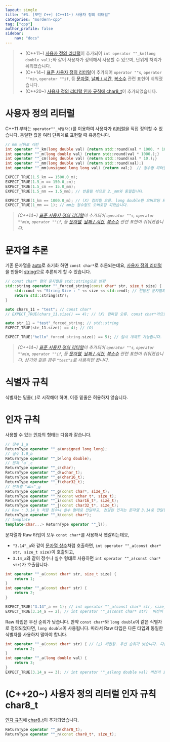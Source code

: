 ```yaml
---
layout: single
title: "#3. [모던 C++] (C++11~) 사용자 정의 리터럴"
categories: "mordern-cpp"
tag: ["cpp"]
author_profile: false
sidebar: 
    nav: "docs"
---
```


> * (C++11~) [사용자 정의 리터럴](https://tango1202.github.io/mordern-cpp/mordern-cpp-literals/#%EC%82%AC%EC%9A%A9%EC%9E%90-%EC%A0%95%EC%9D%98-%EB%A6%AC%ED%84%B0%EB%9F%B4)이 추가되어 `int operator ""_km(long double val);`와 같이 사용자가 정의해서 사용할 수 있으며, 단위계 처리가 쉬워졌습니다.
> * (C++14~) [표준 사용자 정의 리터럴](https://tango1202.github.io/mordern-cpp-stl/mordern-cpp-stl-standard-user-literal/)이 추가되어 `operator ""s`, `operator ""min`, `operator ""if`, 등 [문자열](https://tango1202.github.io/mordern-cpp-stl/mordern-cpp-stl-string/), [날짜 / 시간](https://tango1202.github.io/mordern-cpp-stl/mordern-cpp-stl-chrono/), [복소수](https://tango1202.github.io/mordern-cpp-stl/mordern-cpp-stl-numeric/#complex) 관련 표현이 쉬워졌습니다.
> * (C++20~) [사용자 정의 리터럴 인자 규칙에 char8_t](https://tango1202.github.io/mordern-cpp/mordern-cpp-literals/#c20-%EC%82%AC%EC%9A%A9%EC%9E%90-%EC%A0%95%EC%9D%98-%EB%A6%AC%ED%84%B0%EB%9F%B4-%EC%9D%B8%EC%9E%90-%EA%B7%9C%EC%B9%99-char8_t)이 추가되었습니다.

# 사용자 정의 리터럴

C++11 부터는 `operator""_식별자()`를 이용하여 사용자가 [리터럴](https://tango1202.github.io/classic-cpp-guide/classic-cpp-guide-literals/)을 직접 정의할 수 있습니다. 동일한 값을 여러 단위계로 표현할 때 유용합니다.

```cpp
// mm 단위로 리턴
int operator ""_km(long double val) {return std::round(val * 1000. * 1000.);}
int operator ""_m(long double val) {return std::round(val * 1000.);}
int operator ""_cm(long double val) {return std::round(val * 10.);}
int operator ""_mm(long double val) {return std::round(val);}   
int operator ""_mm(unsigned long long val) {return val;}  // 정수형 리터럴도 오버로딩

EXPECT_TRUE(1.5_km == 1500.0_m);
EXPECT_TRUE(1.5_m == 150.0_cm);
EXPECT_TRUE(1.5_cm == 15.0_mm);
EXPECT_TRUE(1.5_mm == 1.5_mm); // 반올림 하므로 2._mm와 동일합니다.

EXPECT_TRUE(1_km == 1000.0_m); // (X) 컴파일 오류. long double만 오버로딩 되었습니다.
EXPECT_TRUE(1_mm == 1); // mm는 정수형도 오버로딩 되었습니다.    
```
> *(C++14~) [표준 사용자 정의 리터럴](https://tango1202.github.io/mordern-cpp-stl/mordern-cpp-stl-standard-user-literal/)이 추가되어 `operator ""s`, `operator ""min`, `operator ""if`, 등 [문자열](https://tango1202.github.io/mordern-cpp-stl/mordern-cpp-stl-string/), [날짜 / 시간](https://tango1202.github.io/mordern-cpp-stl/mordern-cpp-stl-chrono/), [복소수](https://tango1202.github.io/mordern-cpp-stl/mordern-cpp-stl-numeric/#complex) 관련 표현이 쉬워졌습니다.*

# 문자열 추론

기존 문자열을 [auto](https://tango1202.github.io/mordern-cpp/mordern-cpp-auto-decltype/#auto)로 초기화 하면 `const char*`로 추론되는데요, [사용자 정의 리터럴](https://tango1202.github.io/mordern-cpp/mordern-cpp-literals/#%EC%82%AC%EC%9A%A9%EC%9E%90-%EC%A0%95%EC%9D%98-%EB%A6%AC%ED%84%B0%EB%9F%B4)을 만들어 [string](https://tango1202.github.io/classic-cpp-stl/classic-cpp-stl-string/)으로 추론되게 할 수 있습니다.

```cpp
// const char* 형의 문자열을 std::string으로 변환
std::string operator ""_forced_string(const char* str, size_t size) {
    std::cout << "String Size : " << size << std::endl; // 전달된 문자열의 길이입니다.(널문자는 포함되지 않습니다.)
    return std::string(str);
}

auto chars_11 = "test"; // const char*
// EXPECT_TRUE(chars_11.size() == 4); // (X) 컴파일 오류. const char*이므로 size() 멤버 함수가 없습니다

auto str_11 = "test"_forced_string; // std::string
EXPECT_TRUE(str_11.size() == 4); // (O)

EXPECT_TRUE("hello"_forced_string.size() == 5); // 임시 개체도 가능합니다.
```
> *(C++14~) [표준 사용자 정의 리터럴](https://tango1202.github.io/mordern-cpp-stl/mordern-cpp-stl-standard-user-literal/)이 추가되어 `operator ""s`, `operator ""min`, `operator ""if`, 등 [문자열](https://tango1202.github.io/mordern-cpp-stl/mordern-cpp-stl-string/), [날짜 / 시간](https://tango1202.github.io/mordern-cpp-stl/mordern-cpp-stl-chrono/), [복소수](https://tango1202.github.io/mordern-cpp-stl/mordern-cpp-stl-numeric/#complex) 관련 표현이 쉬워졌습니다. 상기와 같은 경우 `"test"s`로 사용하면 됩니다.*

# 식별자 규칙

식별자는 밑줄(`_`)로 시작해야 하며, 이중 밑줄은 허용하지 않습니다.

# 인자 규칙

사용할 수 있는 [인자](https://tango1202.github.io/classic-cpp-guide/classic-cpp-guide-function/#%EC%9D%B8%EC%9E%90%EB%A7%A4%EA%B0%9C%EB%B3%80%EC%88%98-parameter)의 형태는 다음과 같습니다.

```cpp
// 정수 1_a
ReturnType operator ""_a(unsigned long long); 
// 실수 1.0_b
ReturnType operator ""_b(long double);              
// 문자 'a`_c
ReturnType operator ""_c(char);                    
ReturnType operator ""_d(wchar_t);                  
ReturnType operator ""_e(char16_t);                 
ReturnType operator ""_f(char32_t);                 
// 문자열 "abc"_g
ReturnType operator ""_g(const char*, size_t);      
ReturnType operator ""_h(const wchar_t*, size_t);   
ReturnType operator ""_i(const char16_t*, size_t); 
ReturnType operator ""_j(const char32_t*, size_t); 
// Raw : 3.14_k 처럼 정수나 실수 형태로 전달하고, 전달된 인자는 문자열 3.14로 전달됨
ReturnType operator ""_k(const char*);              
// template
template<char...> ReturnType operator ""_l();       
```

문자열과 Raw 타입이 모두 `const char*`를 사용해서 헷갈리는데요, 

* `"3.14"_a`와 같이 [문자열 상수](https://tango1202.github.io/classic-cpp-guide/classic-cpp-guide-literals/#%EB%AC%B8%EC%9E%90%EC%97%B4-%EC%83%81%EC%88%98)처럼 호출하면, `int operator ""_a(const char* str, size_t size)`이 호출되고,
* `3.14_a`와 같이 정수나 실수 형태로 사용하면 `int operator ""_a(const char* str)`가 호출됩니다.

```cpp
int operator ""_a(const char* str, size_t size) {
    return 1;
}
int operator ""_a(const char* str) {
    return 2;
}

EXPECT_TRUE("3.14"_a == 1); // int operator ""_a(const char* str, size_t size) 버전이 호출됩니다.
EXPECT_TRUE(3.14_a == 2); // int operator ""_a(const char* str)  버전이 호출됩니다.
```

Raw 타입은 우선 순위가 낮습니다. 만약 `const char*`와 `long double`이 같은 식별자로 정의되었다면, `long double`이 사용됩니다. 따라서 Raw 타입은 다른 타입과 동일한 식별자를 사용하지 말아야 합니다.

```cpp
int operator ""_a(const char* str) { // (△) 비권장. 우선 순위가 낮습니다. 다른 타입과 동일한 식별자를 사용하지 마세요.
    return 2;
}
int operator ""_a(long double val) { 
    return 3;
}
EXPECT_TRUE(3.14_a == 3); // int operator ""_a(long double val) 버전이 호출됩니다.
```

# (C++20~) 사용자 정의 리터럴 인자 규칙 char8_t

[인자 규칙](https://tango1202.github.io/mordern-cpp/mordern-cpp-literals/#%EC%9D%B8%EC%9E%90-%EA%B7%9C%EC%B9%99)에 [char8_t](https://tango1202.github.io/mordern-cpp/mordern-cpp-type/#c20-char8_t)이 추가되었습니다.

```cpp
ReturnType operator ""_m(char8_t); 
ReturnType operator ""_n(const char8_t*, size_t); 
```